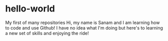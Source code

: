 # hello-world
My first of many repositories
Hi, my name is Sanam and I am learning how to code and use Github! 
I have no idea what I'm doing but here's to learning a new set of skills and enjoying the ride!
